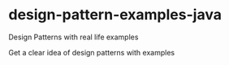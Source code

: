 # design-pattern-examples-java
Design Patterns with real life examples

Get a clear idea of design patterns with examples

